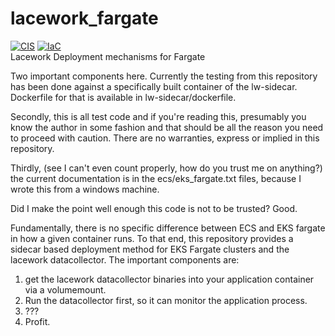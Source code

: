 # lacework_fargate

[![CIS](https://app.soluble.cloud/api/v1/public/badges/2e2cec5d-66f7-4509-acb8-f2fe2857cdad.svg)](https://app.soluble.cloud/repos/details/github.com/ericheiser/lacework_fargate)  [![IaC](https://app.soluble.cloud/api/v1/public/badges/88f87843-5adf-4ad6-b49d-4aa828a5723e.svg)](https://app.soluble.cloud/repos/details/github.com/ericheiser/lacework_fargate)  
Lacework Deployment mechanisms for Fargate

Two important components here.  Currently the testing from this repository has been done against a specifically built container of the lw-sidecar.  Dockerfile for that is available in lw-sidecar/dockerfile.

Secondly, this is all test code and if you're reading this, presumably you know the author in some fashion and that should be all the reason you need to proceed with caution.  There are no warranties, express or implied in this repository.

Thirdly, (see I can't even count properly, how do you trust me on anything?) the current documentation is in the ecs/eks_fargate.txt files, because I wrote this from a windows machine.

Did I make the point well enough this code is not to be trusted?  Good.



Fundamentally, there is no specific difference between ECS and EKS fargate in how a given container runs.  To that end, this repository provides a sidecar based deployment method for EKS Fargate clusters and the lacework datacollector.
The important components are:
1) get the lacework datacollector binaries into your application container via a volumemount.
2) Run the datacollector first, so it can monitor the application process.
3) ???
4) Profit.
